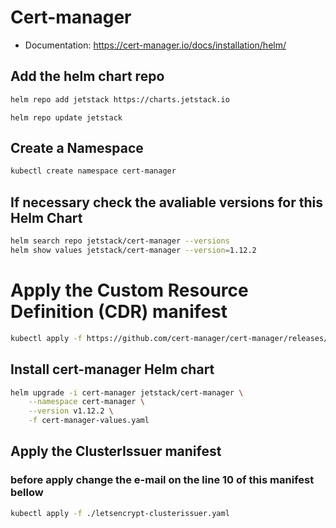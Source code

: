 # Cert-manager
* Documentation: https://cert-manager.io/docs/installation/helm/

## Add the helm chart repo
```bash
helm repo add jetstack https://charts.jetstack.io
```
```
helm repo update jetstack
```

## Create a Namespace
```bash 
kubectl create namespace cert-manager
```
## If necessary check the avaliable versions for this Helm Chart
```bash
helm search repo jetstack/cert-manager --versions
helm show values jetstack/cert-manager --version=1.12.2
```

# Apply the Custom Resource Definition (CDR) manifest
```bash
kubectl apply -f https://github.com/cert-manager/cert-manager/releases/download/v1.12.2/cert-manager.crds.yaml

```
## Install cert-manager Helm chart

```bash
helm upgrade -i cert-manager jetstack/cert-manager \
    --namespace cert-manager \
    --version v1.12.2 \
    -f cert-manager-values.yaml
```

## Apply the ClusterIssuer manifest

### before apply change the e-mail on the line 10 of this manifest bellow
```bash
kubectl apply -f ./letsencrypt-clusterissuer.yaml
```
